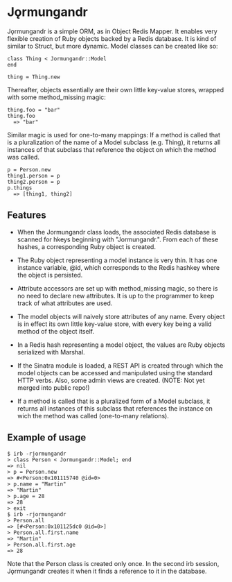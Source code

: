 
Jǫrmungandr
===========

Jǫrmungandr is a simple ORM, as in Object Redis Mapper. It enables very flexible
creation of Ruby objects backed by a Redis database. It is kind of similar
to Struct, but more dynamic. Model classes can be created like so:

    class Thing < Jormungandr::Model
    end

    thing = Thing.new

Thereafter, objects essentially are their own little key-value stores, wrapped
with some method_missing magic:

    thing.foo = "bar"
    thing.foo
      => "bar"

Similar magic is used for one-to-many mappings: If a method is called that is
a pluralization of the name of a Model subclass (e.g. Thing), it returns all
instances of that subclass that reference the object on which the method was
called.

    p = Person.new
    thing1.person = p
    thing2.person = p
    p.things
      => [thing1, thing2]


Features
--------

* When the Jormungandr class loads, the associated Redis database is scanned for
 hkeys beginning with "Jormungandr.". From each of these hashes, a corresponding
 Ruby object is created. 

* The Ruby object representing a model instance is very thin. It has one
 instance variable, @id, which corresponds to the Redis hashkey where the
 object is persisted.

* Attribute accessors are set up with method_missing magic, so there is no need
 to declare new attributes. It is up to the programmer to keep track of what
 attributes are used.

* The model objects will naively store attributes of any name. Every object is
 in effect its own little key-value store, with every key being a valid method
 of the object itself.

* In a Redis hash representing a model object, the values are Ruby objects
 serialized with Marshal.

* If the Sinatra module is loaded, a REST API is created through which the
 model objects can be accessed and manipulated using the standard HTTP verbs.
 Also, some admin views are created. (NOTE: Not yet merged into public repo!)

* If a method is called that is a pluralized form of a Model subclass, it
 returns all instances of this subclass that references the instance on wich
 the method was called (one-to-many relations).


Example of usage
----------------

    $ irb -rjormungandr
    > class Person < Jormungandr::Model; end
    => nil 
    > p = Person.new
    => #<Person:0x101115740 @id=0> 
    > p.name = "Martin"
    => "Martin" 
    > p.age = 28
    => 28 
    > exit
    $ irb -rjormungandr
    > Person.all
    => [#<Person:0x101125dc0 @id=0>] 
    > Person.all.first.name
    => "Martin" 
    > Person.all.first.age
    => 28 

Note that the Person class is created only once. In the second irb session,
Jǫrmungandr creates it when it finds a reference to it in the database.
